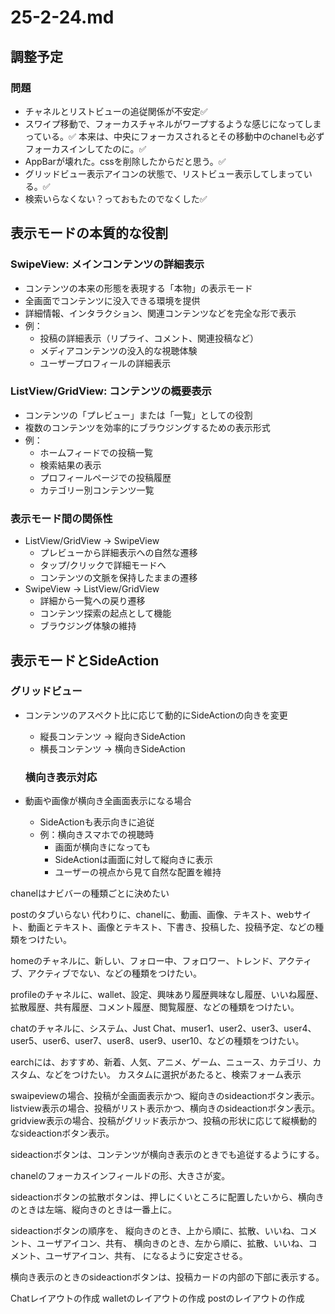 # 25-2-24.md

## 調整予定

### 問題
- チャネルとリストビューの追従関係が不安定✅
- スワイプ移動で、フォーカスチャネルがワープするような感じになってしまっている。✅
本来は、中央にフォーカスされるとその移動中のchanelも必ずフォーカスインしてたのに。✅
- AppBarが壊れた。cssを削除したからだと思う。✅
- グリッドビュー表示アイコンの状態で、リストビュー表示してしまっている。✅
- 検索いらなくない？っておもたのでなくした✅

## 表示モードの本質的な役割

### SwipeView: メインコンテンツの詳細表示
- コンテンツの本来の形態を表現する「本物」の表示モード
- 全画面でコンテンツに没入できる環境を提供
- 詳細情報、インタラクション、関連コンテンツなどを完全な形で表示
- 例：
  - 投稿の詳細表示（リプライ、コメント、関連投稿など）
  - メディアコンテンツの没入的な視聴体験
  - ユーザープロフィールの詳細表示

### ListView/GridView: コンテンツの概要表示
- コンテンツの「プレビュー」または「一覧」としての役割
- 複数のコンテンツを効率的にブラウジングするための表示形式
- 例：
  - ホームフィードでの投稿一覧
  - 検索結果の表示
  - プロフィールページでの投稿履歴
  - カテゴリー別コンテンツ一覧

### 表示モード間の関係性
- ListView/GridView → SwipeView
  - プレビューから詳細表示への自然な遷移
  - タップ/クリックで詳細モードへ
  - コンテンツの文脈を保持したままの遷移
- SwipeView → ListView/GridView
  - 詳細から一覧への戻り遷移
  - コンテンツ探索の起点として機能
  - ブラウジング体験の維持

## 表示モードとSideAction
### グリッドビュー
- コンテンツのアスペクト比に応じて動的にSideActionの向きを変更
  - 縦長コンテンツ → 縦向きSideAction
  - 横長コンテンツ → 横向きSideAction

  ### 横向き表示対応
- 動画や画像が横向き全画面表示になる場合
  - SideActionも表示向きに追従
  - 例：横向きスマホでの視聴時
    - 画面が横向きになっても
    - SideActionは画面に対して縦向きに表示
    - ユーザーの視点から見て自然な配置を維持 


chanelはナビバーの種類ごとに決めたい

postのタブいらない
代わりに、chanelに、動画、画像、テキスト、webサイト、動画とテキスト、画像とテキスト、下書き、投稿した、投稿予定、などの種類をつけたい。

homeのチャネルに、新しい、フォロー中、フォロワー、トレンド、アクティブ、アクティブでない、などの種類をつけたい。

profileのチャネルに、wallet、設定、興味あり履歴興味なし履歴、いいね履歴、拡散履歴、共有履歴、コメント履歴、閲覧履歴、などの種類をつけたい。

chatのチャネルに、システム、Just Chat、muser1、user2、user3、user4、user5、user6、user7、user8、user9、user10、などの種類をつけたい。

earchには、おすすめ、新着、人気、アニメ、ゲーム、ニュース、カテゴリ、カスタム、などをつけたい。
カスタムに選択があたると、検索フォーム表示

swaipeviewの場合、投稿が全画面表示かつ、縦向きのsideactionボタン表示。
listview表示の場合、投稿がリスト表示かつ、横向きのsideactionボタン表示。
gridview表示の場合、投稿がグリッド表示かつ、投稿の形状に応じて縦横動的なsideactionボタン表示。

sideactionボタンは、コンテンツが横向き表示のときでも追従するようにする。

chanelのフォーカスインフィールドの形、大きさが変。

sideactionボタンの拡散ボタンは、押しにくいところに配置したいから、横向きのときは左端、縦向きのときは一番上に。

sideactionボタンの順序を、
縦向きのとき、上から順に、拡散、いいね、コメント、ユーザアイコン、共有、
横向きのとき、左から順に、拡散、いいね、コメント、ユーザアイコン、共有、
になるように安定させる。

横向き表示のときのsideactionボタンは、投稿カードの内部の下部に表示する。

Chatレイアウトの作成
walletのレイアウトの作成
postのレイアウトの作成
